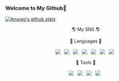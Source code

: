 ### Welcome to My Github🙌

[![Anurag's github stats](https://github-readme-stats.vercel.app/api?username=woosang3078)](https://github.com/anuraghazra/github-readme-stats)

<p align="center">
   🌎 My SNS 🌎
   
<div style="center"
[![Facebook Badge](https://img.shields.io/badge/facebook-1877f2?style=flat-square&logo=facebook&logoColor=white&link=https://www.facebook.com/profile.php?id=100053650451402)](https://www.facebook.com/profile.php?id=100053650451402)</div>

<p align="center">
   🔨 Languages 🔧 <br><br>
   <img src="https://img.shields.io/badge/HTML5-E34F26?style=flat-square&logo=HTML5&logoColor=white"/></a> &nbsp
<img src="https://img.shields.io/badge/CSS3-1572B6?style=flat-square&logo=CSS3&logoColor=white"/></a> &nbsp
<img src="https://img.shields.io/badge/JavaScript-F7DF1E?style=flat-square&logo=JavaScript&logoColor=white"/></a> &nbsp
<img src="https://img.shields.io/badge/Swift-FA7343?&style=flat-square&logo=Swift&logoColor=white"/></a> &nbsp
<img src="https://img.shields.io/badge/SwiftUI-2D2E83?&style=flat-square&logo=Swift&logoColor=white"/></a> &nbsp
<img src="https://img.shields.io/badge/C/C++-00599C?&style=flat-square&logo=C&logoColor=white"/></a> &nbsp
<img src="https://img.shields.io/badge/Java-007396?style=flat-square&logo=Java&logoColor=white"/></a> &nbsp

<p align="center">
   🔨 Tools 🔧 <br><br>
   <img src="https://img.shields.io/badge/Xcode-147EFB?&style=flat-square&logo=Xcode&logoColor=white"/></a> &nbsp
   <img src="https://img.shields.io/badge/VSCode-007ACC?&style=flat-square&logo=VisualStudioCode&logoColor=white"></a> &nbsp
   <img src="https://img.shields.io/badge/Notion-000000?style=flat-square&logo=Notion&logoColor=white"/></a> &nbsp
   <img src="https://img.shields.io/badge/Visual Studio-5C2D91?style=flat-square&logo=Visual Studio&logoColor=white"/></a> &nbsp
